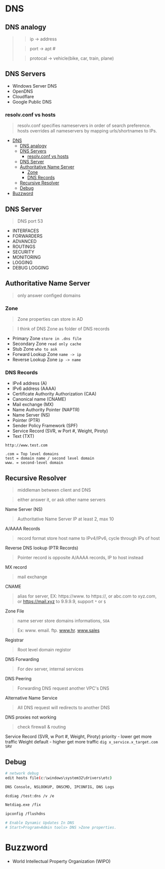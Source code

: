 # DNS
## DNS analogy
>> ip -> address
>
>> port -> apt #
>
>> protocal -> vehicle(bike, car, train, plane)

## DNS Servers
- Windows Server DNS
- OpenDNS
- Cloudflare
- Google Public DNS

### resolv.conf vs hosts
> resolv.conf specifies nameservers in order of search preference.
> hosts overrides all nameservers by mapping urls/shortnames to IPs.

- [DNS](#dns)
  - [DNS analogy](#dns-analogy)
  - [DNS Servers](#dns-servers)
    - [resolv.conf vs hosts](#resolvconf-vs-hosts)
  - [DNS Server](#dns-server)
  - [Authoritative Name Server](#authoritative-name-server)
    - [Zone](#zone)
    - [DNS Records](#dns-records)
  - [Recursive Resolver](#recursive-resolver)
  - [Debug](#debug)
- [Buzzword](#buzzword)


## DNS Server
> DNS port 53
- INTERFACES
- FORWARDERS
- ADVANCED
- ROUTINGS
- SECURITY
- MONITORING
- LOGGING
- DEBUG LOGGING

## Authoritative Name Server
> only answer configed domains

### Zone
> Zone properties can store in AD

> I think of DNS Zone as folder of DNS records


- Primary Zone `store in .dns file`
- Secondary Zone `read only cache`
- Stub Zone `who to ask`
- Forward Lookup Zone `name -> ip`
- Reverse Lookup Zone `ip -> name`

### DNS Records
  - IPv4 address (A)
  - IPv6 address (AAAA)
  - Certificate Authority Authorization (CAA)
  - Canonical name (CNAME)
  - Mail exchange (MX)
  - Name Authority Pointer (NAPTR)
  - Name Server (NS)
  - Pointer (PTR)
  - Sender Policy Framework (SPF)
  - Service Record (SVR, w Port #, Weight, Piroty)
  - Text (TXT)
```
http://www.test.com

.com = Top level domains
test = domain name / second level domain
www. = second-level domain
```
## Recursive Resolver
> middleman between client and DNS

> either answer it, or ask other name servers

Name Server (NS)
> Authoritative Name Server IP
> at least 2, max 10

A/AAAA Records
> record format store host name to IPv4/IPv6, cycle through IPs of host

Reverse DNS lookup (PTR Records)
> Pointer record is opposite A/AAAA records, IP to host instead

MX record
> mail exchange

CNAME
> alias for server, EX: https://www. to https://,
> or abc.com to xyz.com, or https://mail.xyz to 9.9.9.9, support `*` or `$`

Zone File
> name server store domains informations, `SOA`

> Ex: www. email. ftp. www.hr. www.sales

Registrar
> Root level domain registor

DNS Forwarding
> For dev server, internal services

DNS Peering
> Forwarding DNS request another VPC's DNS

Alternative Name Service
> All DNS request will redirects to another DNS

DNS proxies not working
> check firewall & routing

Service Record (SVR, w Port #, Weight, Piroty)
    priority - lower get more traffic
    Weight default - higher get more traffic
    `dig x_service.x_target.com SRV`

## Debug
```bash
# network debug
edit hosts file(c:\windows\system32\drivers\etc)

DNS Console, NSLOOKUP, DNSCMD, IPCONFIG, DNS Logs

dcdiag /test:dns /v /e

Netdiag.exe /fix

ipconfig /flushdns

# Enable Dynamic Updates In DNS
# Start>Program>Admin tools> DNS >Zone properties.
```

# Buzzword
- World Intellectual Property Organization (WIPO) 
